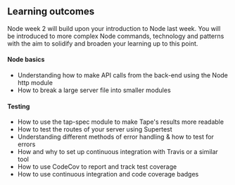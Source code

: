 ## Learning outcomes

Node week 2 will build upon your introduction to Node last week. You will be
introduced to more complex Node commands, technology and patterns with the aim to solidify and broaden your learning up to this point.

#### Node basics
  - Understanding how to make API calls from the back-end using the Node http module
  - How to break a large server file into smaller modules

#### Testing
  - How to use the tap-spec module to make Tape's results more readable
  - How to test the routes of your server using Supertest
  - Understanding different methods of error handling & how to test for errors
  - How and why to set up continuous integration with Travis or a similar tool
  - How to use CodeCov to report and track test coverage
  - How to use continuous integration and code coverage badges
